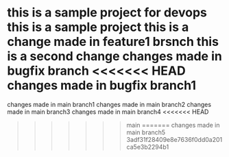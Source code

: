 this is a sample project for devops
this is a sample project
this is a change made in feature1 brsnch
this is a second change
changes made in bugfix branch
<<<<<<< HEAD
changes made in bugfix branch1
=======
changes made in main branch1
changes made in main branch2
changes made in main branch3
changes made in main branch4
<<<<<<< HEAD
>>>>>>> main
=======
changes made in main branch5
>>>>>>> 3adf31f28409e8e7636f0dd0a201ca5e3b2294b1
